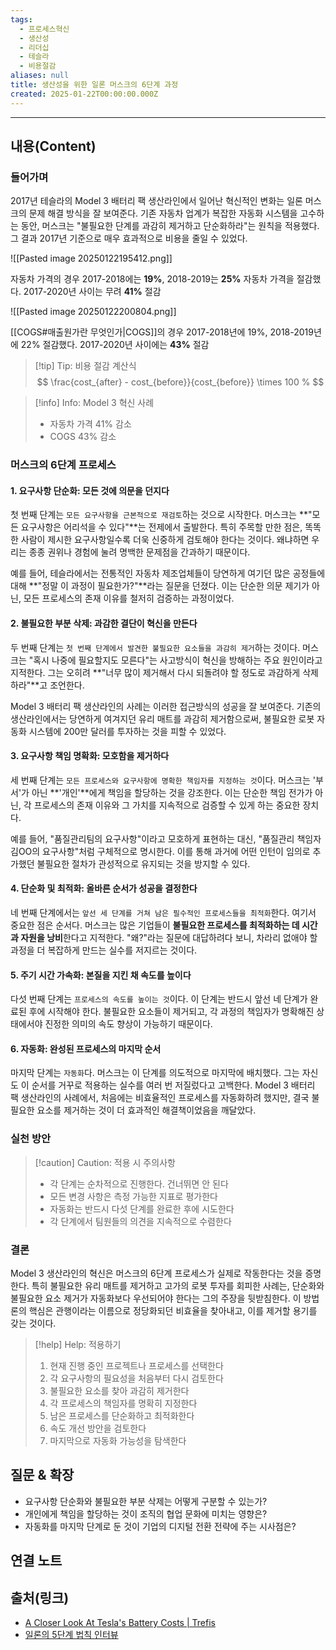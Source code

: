 ```yaml
---
tags:
  - 프로세스혁신
  - 생산성
  - 리더십
  - 테슬라
  - 비용절감
aliases: null
title: 생산성을 위한 일론 머스크의 6단계 과정
created: 2025-01-22T00:00:00.000Z
---
```


---

## 내용(Content)

### 들어가며

2017년 테슬라의 Model 3 배터리 팩 생산라인에서 일어난 혁신적인 변화는 일론 머스크의 문제 해결 방식을 잘 보여준다. 기존 자동차 업계가 복잡한 자동화 시스템을 고수하는 동안, 머스크는 "불필요한 단계를 과감히 제거하고 단순화하라"는 원칙을 적용했다. 그 결과 2017년 기준으로 매우 효과적으로 비용을 줄일 수 있었다.


![[Pasted image 20250122195412.png]]

자동차 가격의 경우 2017-2018에는 **19%**, 2018-2019는 **25%** 자동차 가격을 절감했다.
2017-2020년 사이는 무려 **41%** 절감

![[Pasted image 20250122200804.png]]

[[COGS#매출원가란 무엇인가|COGS]]의 경우 2017-2018년에 19%, 2018-2019년에 22% 절감했다. 2017-2020년 사이에는 **43%** 절감

>[!tip] Tip: 비용 절감 계산식
>$$
>\frac{cost_{after} - cost_{before}}{cost_{before}} \times 100 %
>$$

> [!info] Info: Model 3 혁신 사례
> * 자동차 가격 41% 감소
> * COGS 43% 감소

### 머스크의 6단계 프로세스

#### 1. 요구사항 단순화: 모든 것에 의문을 던지다

첫 번째 단계는 `모든 요구사항을 근본적으로 재검토`하는 것으로 시작한다. 머스크는 **"모든 요구사항은 어리석을 수 있다"**는 전제에서 출발한다. 특히 주목할 만한 점은, 똑똑한 사람이 제시한 요구사항일수록 더욱 신중하게 검토해야 한다는 것이다. 왜냐하면 우리는 종종 권위나 경험에 눌려 명백한 문제점을 간과하기 때문이다.

예를 들어, 테슬라에서는 전통적인 자동차 제조업체들이 당연하게 여기던 많은 공정들에 대해 **"정말 이 과정이 필요한가?"**라는 질문을 던졌다. 이는 단순한 의문 제기가 아닌, 모든 프로세스의 존재 이유를 철저히 검증하는 과정이었다.

#### 2. 불필요한 부분 삭제: 과감한 결단이 혁신을 만든다

두 번째 단계는 `첫 번째 단계에서 발견한 불필요한 요소들을 과감히 제거`하는 것이다. 머스크는 "혹시 나중에 필요할지도 모른다"는 사고방식이 혁신을 방해하는 주요 원인이라고 지적한다. 그는 오히려 **"너무 많이 제거해서 다시 되돌려야 할 정도로 과감하게 삭제하라"**고 조언한다.

Model 3 배터리 팩 생산라인의 사례는 이러한 접근방식의 성공을 잘 보여준다. 기존의 생산라인에서는 당연하게 여겨지던 유리 매트를 과감히 제거함으로써, 불필요한 로봇 자동화 시스템에 200만 달러를 투자하는 것을 피할 수 있었다.

#### 3. 요구사항 책임 명확화: 모호함을 제거하다

세 번째 단계는 `모든 프로세스와 요구사항에 명확한 책임자를 지정하는 것`이다. 머스크는 '부서'가 아닌 **'개인'**에게 책임을 할당하는 것을 강조한다. 이는 단순한 책임 전가가 아닌, 각 프로세스의 존재 이유와 그 가치를 지속적으로 검증할 수 있게 하는 중요한 장치다.

예를 들어, "품질관리팀의 요구사항"이라고 모호하게 표현하는 대신, "품질관리 책임자 김OO의 요구사항"처럼 구체적으로 명시한다. 이를 통해 과거에 어떤 인턴이 임의로 추가했던 불필요한 절차가 관성적으로 유지되는 것을 방지할 수 있다.

#### 4. 단순화 및 최적화: 올바른 순서가 성공을 결정한다

네 번째 단계에서는 `앞선 세 단계를 거쳐 남은 필수적인 프로세스들을 최적화`한다. 여기서 중요한 점은 순서다. 머스크는 많은 기업들이 **불필요한 프로세스를 최적화하는 데 시간과 자원을 낭비**한다고 지적한다. "왜?"라는 질문에 대답하려다 보니, 차라리 없애야 할 과정을 더 복잡하게 만드는 실수를 저지르는 것이다.

#### 5. 주기 시간 가속화: 본질을 지킨 채 속도를 높이다

다섯 번째 단계는 `프로세스의 속도를 높이는 것`이다. 이 단계는 반드시 앞선 네 단계가 완료된 후에 시작해야 한다. 불필요한 요소들이 제거되고, 각 과정의 책임자가 명확해진 상태에서야 진정한 의미의 속도 향상이 가능하기 때문이다.

#### 6. 자동화: 완성된 프로세스의 마지막 순서

마지막 단계는 `자동화`다. 머스크는 이 단계를 의도적으로 마지막에 배치했다. 그는 자신도 이 순서를 거꾸로 적용하는 실수를 여러 번 저질렀다고 고백한다. Model 3 배터리 팩 생산라인의 사례에서, 처음에는 비효율적인 프로세스를 자동화하려 했지만, 결국 불필요한 요소를 제거하는 것이 더 효과적인 해결책이었음을 깨달았다.

### 실천 방안

> [!caution] Caution: 적용 시 주의사항
> 
> - 각 단계는 순차적으로 진행한다. 건너뛰면 안 된다
> - 모든 변경 사항은 측정 가능한 지표로 평가한다
> - 자동화는 반드시 다섯 단계를 완료한 후에 시도한다
> - 각 단계에서 팀원들의 의견을 지속적으로 수렴한다

### 결론

Model 3 생산라인의 혁신은 머스크의 6단계 프로세스가 실제로 작동한다는 것을 증명한다. 특히 불필요한 유리 매트를 제거하고 고가의 로봇 투자를 회피한 사례는, 단순화와 불필요한 요소 제거가 자동화보다 우선되어야 한다는 그의 주장을 뒷받침한다. 이 방법론의 핵심은 관행이라는 이름으로 정당화되던 비효율을 찾아내고, 이를 제거할 용기를 갖는 것이다.

> [!help] Help: 적용하기
> 
> 1. 현재 진행 중인 프로젝트나 프로세스를 선택한다
> 2. 각 요구사항의 필요성을 처음부터 다시 검토한다
> 3. 불필요한 요소를 찾아 과감히 제거한다
> 4. 각 프로세스의 책임자를 명확히 지정한다
> 5. 남은 프로세스를 단순화하고 최적화한다
> 6. 속도 개선 방안을 검토한다
> 7. 마지막으로 자동화 가능성을 탐색한다

## 질문 & 확장

- 요구사항 단순화와 불필요한 부분 삭제는 어떻게 구분할 수 있는가?
- 개인에게 책임을 할당하는 것이 조직의 협업 문화에 미치는 영향은?
- 자동화를 마지막 단계로 둔 것이 기업의 디지털 전환 전략에 주는 시사점은?

## 연결 노트

## 출처(링크)

- [A Closer Look At Tesla's Battery Costs \| Trefis](https://www.trefis.com/data/companies/TSLA/no-login-required/pNkbHhrb/A-Closer-Look-At-Tesla-s-Battery-Costs)
- [일론의 5단계 법칙 인터뷰](https://lilys.ai/digest/2371210/446631)



